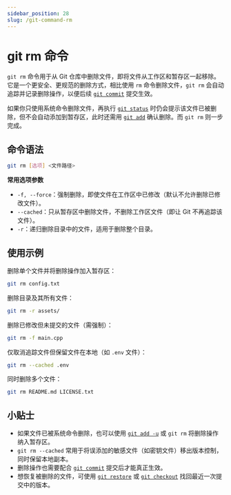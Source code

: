 ```yaml
---
sidebar_position: 28
slug: /git-command-rm
---
```


# git rm 命令

`git rm` 命令用于从 Git 仓库中删除文件，即将文件从工作区和暂存区一起移除。它是一个更安全、更规范的删除方式，相比使用 `rm` 命令删除文件，`git rm` 会自动追踪并记录删除操作，以便后续 [`git commit`](/git/git-command-commit/) 提交生效。

如果你只使用系统命令删除文件，再执行 [`git status`](/git/git-command-status/) 时仍会提示该文件已被删除，但不会自动添加到暂存区，此时还需用 [`git add`](/git/git-command-add/) 确认删除。而 `git rm` 则一步完成。



## 命令语法

```bash
git rm [选项] <文件路径>
```

**常用选项参数**

- `-f, --force`：强制删除，即使文件在工作区中已修改（默认不允许删除已修改文件）。
- `--cached`：只从暂存区中删除文件，不删除工作区文件（即让 Git 不再追踪该文件）。
- `-r`：递归删除目录中的文件，适用于删除整个目录。



## 使用示例

删除单个文件并将删除操作加入暂存区：

```bash
git rm config.txt
```

删除目录及其所有文件：

```bash
git rm -r assets/
```

删除已修改但未提交的文件（需强制）：

```bash
git rm -f main.cpp
```

仅取消追踪文件但保留文件在本地（如 `.env` 文件）：

```bash
git rm --cached .env
```

同时删除多个文件：

```bash
git rm README.md LICENSE.txt
```



## 小贴士

- 如果文件已被系统命令删除，也可以使用 [`git add -u`](/git/git-command-add/) 或 `git rm` 将删除操作纳入暂存区。
- `git rm --cached` 常用于将误添加的敏感文件（如密钥文件）移出版本控制，同时保留本地副本。
- 删除操作也需要配合 [`git commit`](/git/git-command-commit/) 提交后才能真正生效。
- 想恢复被删除的文件，可使用 [`git restore`](/git/git-command-restore/) 或 [`git checkout`](/git/git-command-checkout/) 找回最近一次提交中的版本。
